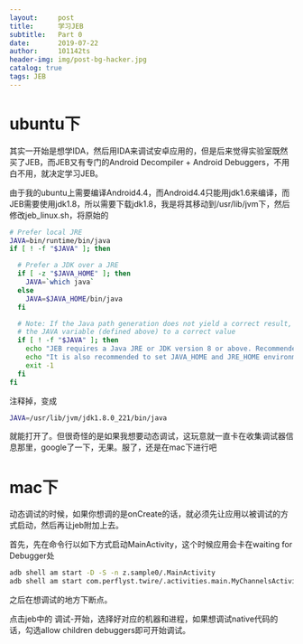 ```yaml
---
layout:     post
title:      学习JEB
subtitle:   Part 0
date:       2019-07-22
author:     101142ts
header-img: img/post-bg-hacker.jpg
catalog: true
tags: JEB
---
```


# ubuntu下
其实一开始是想学IDA，然后用IDA来调试安卓应用的，但是后来觉得实验室既然买了JEB，而JEB又有专门的Android Decompiler + Android Debuggers，不用白不用，就决定学习JEB。

由于我的ubuntu上需要编译Android4.4，而Android4.4只能用jdk1.6来编译，而JEB需要使用jdk1.8，所以需要下载jdk1.8，我是将其移动到/usr/lib/jvm下，然后修改jeb_linux.sh，将原始的

```bash
# Prefer local JRE
JAVA=bin/runtime/bin/java
if [ ! -f "$JAVA" ]; then

  # Prefer a JDK over a JRE
  if [ -z "$JAVA_HOME" ]; then
    JAVA=`which java`
  else
    JAVA=$JAVA_HOME/bin/java
  fi

  # Note: If the Java path generation does not yield a correct result, manually set
  # the JAVA variable (defined above) to a correct value
  if [ ! -f "$JAVA" ]; then
    echo "JEB requires a Java JRE or JDK version 8 or above. Recommended version: Java 8.191"
    echo "It is also recommended to set JAVA_HOME and JRE_HOME environment variables to point to your JDK"
    exit -1
  fi
fi
```
注释掉，变成
```bash
JAVA=/usr/lib/jvm/jdk1.8.0_221/bin/java
```
就能打开了。但很奇怪的是如果我想要动态调试，这玩意就一直卡在收集调试器信息那里，google了一下，无果。服了，还是在mac下进行吧

# mac下

动态调试的时候，如果你想调的是onCreate的话，就必须先让应用以被调试的方式启动，然后再让jeb附加上去。

首先，先在命令行以如下方式启动MainActivity，这个时候应用会卡在waiting for Debugger处

```bash
adb shell am start -D -S -n z.sample0/.MainActivity
adb shell am start com.perflyst.twire/.activities.main.MyChannelsActivity
```
之后在想调试的地方下断点。

点击jeb中的 调试-开始，选择好对应的机器和进程，如果想调试native代码的话，勾选allow children debuggers即可开始调试。